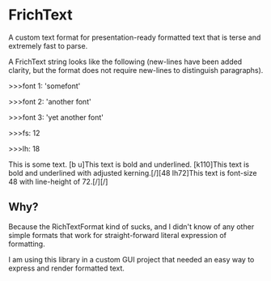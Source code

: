 # FrichText
A custom text format for presentation-ready formatted text that is terse and extremely fast to parse.

A FrichText string looks like the following (new-lines have been added clarity, but the format does not require new-lines to distinguish paragraphs).

&gt;&gt;&gt;font 1: 'somefont'

&gt;&gt;&gt;font 2: 'another font'

&gt;&gt;&gt;font 3: 'yet another font'

&gt;&gt;&gt;fs: 12

&gt;&gt;&gt;lh: 18

This is some text. [b u]This text is bold and underlined. [k110]This text is bold and underlined with adjusted kerning.[/][48 lh72]This text is font-size 48 with line-height of 72.[/][/]

## Why?

Because the RichTextFormat kind of sucks, and I didn't know of any other simple formats that work for straight-forward literal expression of formatting.

I am using this library in a custom GUI project that needed an easy way to express and render formatted text.
